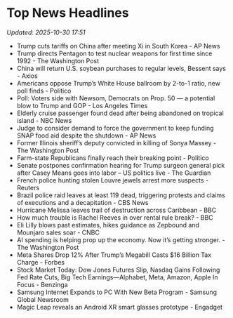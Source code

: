 # Top News Headlines

_Updated: 2025-10-30 17:51_

- Trump cuts tariffs on China after meeting Xi in South Korea - AP News
- Trump directs Pentagon to test nuclear weapons for first time since 1992 - The Washington Post
- China will return U.S. soybean purchases to regular levels, Bessent says - Axios
- Americans oppose Trump’s White House ballroom by 2-to-1 ratio, new poll finds - Politico
- Poll: Voters side with Newsom, Democrats on Prop. 50 — a potential blow to Trump and GOP - Los Angeles Times
- Elderly cruise passenger found dead after being abandoned on tropical island - NBC News
- Judge to consider demand to force the government to keep funding SNAP food aid despite the shutdown - AP News
- Former Illinois sheriff’s deputy convicted in killing of Sonya Massey - The Washington Post
- Farm-state Republicans finally reach their breaking point - Politico
- Senate postpones confirmation hearing for Trump surgeon general pick after Casey Means goes into labor – US politics live - The Guardian
- French police hunting stolen Louvre jewels arrest more suspects - Reuters
- Brazil police raid leaves at least 119 dead, triggering protests and claims of executions and a decapitation - CBS News
- Hurricane Melissa leaves trail of destruction across Caribbean - BBC
- How much trouble is Rachel Reeves in over rental rule break? - BBC
- Eli Lilly blows past estimates, hikes guidance as Zepbound and Mounjaro sales soar - CNBC
- AI spending is helping prop up the economy. Now it’s getting stronger. - The Washington Post
- Meta Shares Drop 12% After Trump’s Megabill Casts $16 Billion Tax Charge - Forbes
- Stock Market Today: Dow Jones Futures Slip, Nasdaq Gains Following Fed Rate Cuts, Big Tech Earnings—Alphabet, Meta, Amazon, Apple In Focus - Benzinga
- Samsung Internet Expands to PC With New Beta Program - Samsung Global Newsroom
- Magic Leap reveals an Android XR smart glasses prototype - Engadget